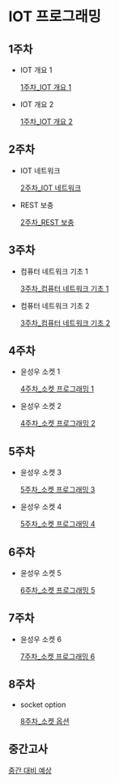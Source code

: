 # IOT 프로그래밍

## 1주차

- IOT 개요 1
    
    [1주차_IOT 개요 1](https://www.notion.so/1-_IOT-1-b3cc3d2aed21497191267e74b317bd33)
    
- IOT 개요 2
    
    [1주차_IOT 개요 2](https://www.notion.so/1-_IOT-2-a4d59a34a105436aa20ded903e0b3aa1)
    

## 2주차

- IOT 네트워크
    
    [2주차_IOT 네트워크](https://www.notion.so/2-_IOT-b7eb104e44074355ba1bbbbaab156633)
    
- REST 보충
    
    [2주차_REST 보충](https://www.notion.so/2-_REST-42e4f88510fa4053ba961540ba010973)
    

## 3주차

- 컴퓨터 네트워크 기초 1
    
    [3주차_컴퓨터 네트워크 기초 1](https://www.notion.so/3-_-1-fb80b67abbbd4579978176f0bc486ed1)
    
- 컴퓨터 네트워크 기초 2
    
    [3주차_컴퓨터 네트워크 기초 2](https://www.notion.so/3-_-2-c91f3e4211344f4ba7f9e3d5523b8133)
    

## 4주차

- 윤성우 소켓 1
    
    [4주차_소켓 프로그래밍 1](https://www.notion.so/4-_-1-05cc6698c8ee45a59cb8fba967bed5ab)
    
- 윤성우 소켓 2
    
    [4주차_소켓 프로그래밍 2](https://www.notion.so/4-_-2-b21c4ea608da4d419e2b2bef55d99656)
    

## 5주차

- 윤성우 소켓 3
    
    [5주차_소켓 프로그래밍 3](https://www.notion.so/5-_-3-819507450b8a440fad8f3fa9f9f9480a)
    
- 윤성우 소켓 4
    
    [5주차_소켓 프로그래밍 4](https://www.notion.so/5-_-4-c2f4cd6053c34d298f7a654701e57fa8)
    

## 6주차

- 윤성우 소켓 5
    
    [6주차_소켓 프로그래밍 5](https://www.notion.so/6-_-5-bc256cc3f225450c885e5c95a850ebb3)
    

## 7주차

- 윤성우 소켓 6
    
    [7주차_소켓 프로그래밍 6](https://www.notion.so/7-_-6-1d8c1aea5d9f4128bf936309f4f38ba0)
    

## 8주차

- socket option
    
    [8주차_소켓 옵션](https://www.notion.so/8-_-65e9f49f63ca40338a100ad32e495b6b)
    

## 중간고사

[중간 대비 예상](https://www.notion.so/a7439ac7d4984bb2b9d7ec679f15a232)